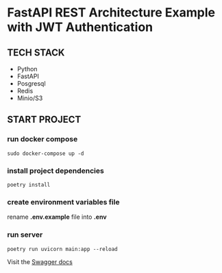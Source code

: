 # FastAPI REST Architecture Example with JWT Authentication

## TECH STACK
- Python
- FastAPI
- Posgresql
- Redis
- Minio/S3


## START PROJECT
### run docker compose
```console
sudo docker-compose up -d
```

### install project dependencies
```console
poetry install
```

### create environment variables file
rename **.env.example** file  into **.env**

### run server
```console
poetry run uvicorn main:app --reload
```

Visit the [Swagger docs](http://localhost:8000/docs)
